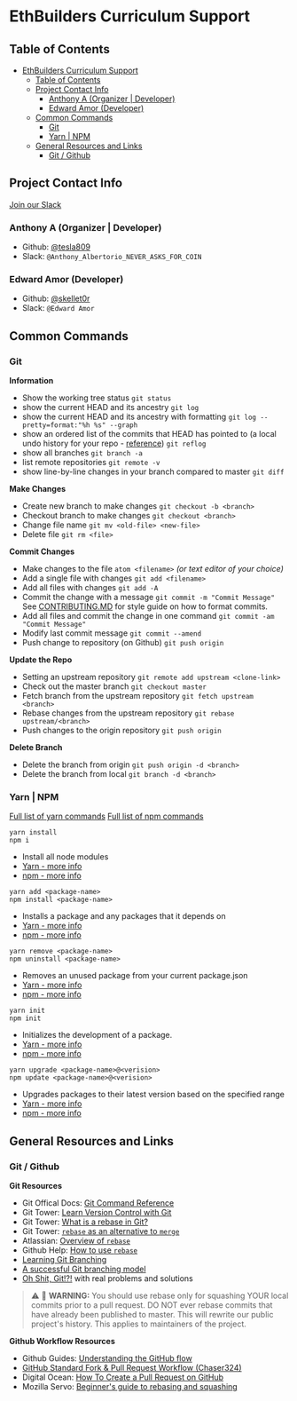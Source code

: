 # EthBuilders Curriculum Support

## Table of Contents

<!-- TOC -->

- [EthBuilders Curriculum Support](#ethbuilders-curriculum-support)
  - [Table of Contents](#table-of-contents)
  - [Project Contact Info](#project-contact-info)
    - [Anthony A (Organizer | Developer)](#anthony-a-organizer--developer)
    - [Edward Amor (Developer)](#edward-amor-developer)
  - [Common Commands](#common-commands)
    - [Git](#git)
    - [Yarn | NPM](#yarn--npm)
  - [General Resources and Links](#general-resources-and-links)
    - [Git / Github](#git--github)

<!-- /TOC -->

## Project Contact Info

[Join our Slack](http://bit.ly/NYC-Blockchain-Devs-Join-Slack)

### Anthony A (Organizer | Developer)

- Github: [@tesla809](https://github.com/tesla809)
- Slack: `@Anthony_Albertorio_NEVER_ASKS_FOR_COIN `

### Edward Amor (Developer)

- Github: [@skellet0r](https://github.com/skellet0r)
- Slack: `@Edward Amor`

## Common Commands

### Git

**Information**

- Show the working tree status
  `git status`
- show the current HEAD and its ancestry
  `git log`
- show the current HEAD and its ancestry with formatting
  `git log --pretty=format:"%h %s" --graph`
- show an ordered list of the commits that HEAD has pointed to (a local undo history for your repo - [reference](https://stackoverflow.com/questions/17857723/whats-the-difference-between-git-reflog-and-log))
  `git reflog`
- show all branches
  `git branch -a`
- list remote repositories
  `git remote -v`
- show line-by-line changes in your branch compared to master
  `git diff`

**Make Changes**

- Create new branch to make changes
  `git checkout -b <branch>`
- Checkout branch to make changes
  `git checkout <branch>`
- Change file name
  `git mv <old-file> <new-file>`
- Delete file
  `git rm <file>`

**Commit Changes**

- Make changes to the file
  `atom <filename>` _(or text editor of your choice)_
- Add a single file with changes
  `git add <filename>`
- Add all files with changes
  `git add -A`
- Commit the change with a message
  `git commit -m "Commit Message"`
  See [CONTRIBUTING.MD](../CONTRIBUTING.MD) for style guide on how to format commits.
- Add all files and commit the change in one command
  `git commit -am "Commit Message"`
- Modify last commit message
  `git commit --amend`
- Push change to repository (on Github)
  `git push origin`

**Update the Repo**

- Setting an upstream repository
  `git remote add upstream <clone-link>`
- Check out the master branch
  `git checkout master`
- Fetch branch from the upstream repository
  `git fetch upstream <branch>`
- Rebase changes from the upstream repository
  `git rebase upstream/<branch>`
- Push changes to the origin repository
  `git push origin`

**Delete Branch**

- Delete the branch from origin
  `git push origin -d <branch>`
- Delete the branch from local
  `git branch -d <branch>`

### Yarn | NPM

[Full list of yarn commands](https://classic.yarnpkg.com/en/docs/cli/)
[Full list of npm commands](https://docs.npmjs.com/cli/v6/commands)

`yarn install` \
`npm i`

- Install all node modules
- [Yarn - more info](https://classic.yarnpkg.com/en/docs/cli/install)
- [npm - more info](https://docs.npmjs.com/cli/v6/commands/npm-install)

`yarn add <package-name>` \
`npm install <package-name>`

- Installs a package and any packages that it depends on
- [Yarn - more info](https://classic.yarnpkg.com/en/docs/cli/add)
- [npm - more info](https://docs.npmjs.com/cli/v6/commands/npm-install)

`yarn remove <package-name>` \
`npm uninstall <package-name>`

- Removes an unused package from your current package.json
- [Yarn - more info](https://classic.yarnpkg.com/en/docs/cli/remove)
- [npm - more info](https://docs.npmjs.com/cli/v6/commands/npm-uninstall)

`yarn init` \
`npm init`

- Initializes the development of a package.
- [Yarn - more info](https://classic.yarnpkg.com/en/docs/cli/init)
- [npm - more info](https://docs.npmjs.com/cli/v6/commands/npm-init)

`yarn upgrade <package-name>@<verision>` \
`npm update <package-name>@<verision>`

- Upgrades packages to their latest version based on the specified range
- [Yarn - more info](https://classic.yarnpkg.com/en/docs/cli/upgrade)
- [npm - more info](https://docs.npmjs.com/cli/v6/commands/npm-update)

## General Resources and Links

### Git / Github

**Git Resources**

- Git Offical Docs: [Git Command Reference](https://git-scm.com/doc)
- Git Tower: [Learn Version Control with Git](https://www.git-tower.com/learn/git/ebook/en/command-line/introduction)
- Git Tower: [What is a rebase in Git?](https://www.git-tower.com/learn/git/glossary/rebase)
- Git Tower: [`rebase` as an alternative to `merge`](https://www.git-tower.com/learn/git/ebook/en/desktop-gui/advanced-topics/rebase#start)
- Atlassian: [Overview of `rebase`](https://www.atlassian.com/git/tutorials/rewriting-history/git-rebase)
- Github Help: [How to use `rebase`](https://help.github.com/en/github/using-git/using-git-rebase-on-the-command-line)
- [Learning Git Branching](https://learngitbranching.js.org/?locale=en_US)
- [A successful Git branching model](https://nvie.com/posts/a-successful-git-branching-model/)
- [Oh Shit, Git!?!](https://ohshitgit.com/) with real problems and solutions

> ⚠️ 👀 **WARNING:**
> You should use rebase only for squashing YOUR local commits prior to a pull request. DO NOT ever rebase commits that have already been published to master. This will rewrite our public project's history. This applies to maintainers of the project.

**Github Workflow Resources**

- Github Guides: [Understanding the GitHub flow](https://guides.github.com/introduction/flow/)
- [GitHub Standard Fork & Pull Request Workflow (Chaser324)](https://gist.github.com/Chaser324/ce0505fbed06b947d962)
- Digital Ocean: [How To Create a Pull Request on GitHub](https://www.digitalocean.com/community/tutorials/how-to-create-a-pull-request-on-github)
- Mozilla Servo: [Beginner's guide to rebasing and squashing](https://github.com/servo/servo/wiki/Beginner's-guide-to-rebasing-and-squashing)